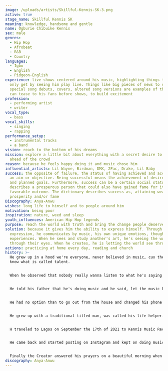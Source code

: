 ```yaml
---
image: /uploads/artists/Skillful-Kennis-SK-3.png
active: true
stage_name: Skillful Kennis SK
meaning: knowledge, handsome and gentle
name: Ogburie Chibuike Kennis
sex: male
genres:
  - Hip Hop
  - Afrobeat
  - R&B
  - Country
languages:
  - Igbo
  - English
  - Pidgeon-English
experience: live shows centered around his music, highlighting things they can
  only get by seeing him play live. Things like big pieces of news to share,
  special song debuts, covers, altered song versions are examples of things he
  can tease to his fans before shows, to build excitement
profession:
  - performing artist
  - writer
vocal_type:
  - bass
vocal_skills:
  - singing
  - rapping
performance_setup:
  - instrumental tracks
  - a band
vision: reach to the bottom of his dreams
mission: explore a little bit about everything with a secret desire to be
  ahead of the crowd
reason: because he feels happy doing it and music chose him
influential_artists: Lil Wayne, Birdman, DMX, 2Pac, Drake, Lil Baby
success: the opposite of failure, the status of having achieved and accomplished
  an aim or objective. Being successful means the achievement of desired visions
  and planned goals. Furthermore, success can be a certain social status that
  describes a prosperous person that could also have gained fame for its
  favorable outcome. The dictionary describes success as, attaining wealth,
  prosperity and/or fame
Discography: Anya-Anwu
wishes: long life to himself and to people around him
motivation: being poor
inspiration: nature, weed and sleep
youth_influences: American Hip Hop legends
purpose: reach the world with truth and bring the change people deserve
solution: because it gives him the ability to express himself. Through that
  expression, he communicates by music, his own unique emotions, thoughts and
  experiences. When he sees and study another's art, he's seeing the world
  through their eyes. When he creates, he is letting the world see through him
actions: practicing at home every day, reading and church
history: >-
  He grew up in a hood we're everyone, never believed in music, cux they don't
  know what is called talent.


  When he observed that nobody really wanna listen to what he's saying in his hood, he had to start chasing his dreams secretly. A lot of people always discouraged him to make music, that he was fooling myself, that's makes all to stop talking to him cause they thought that ain't hustling that he's doing music every day at home, but no money.


  He told his father that he's doing music and he said, let the music kill me, that he don't know what his son was doing for over 4 years. He came out from high school, was called a fool and told to be useless, ain't doing nothing, that all the effort made was in vain and that he was disowned as a son, let the music kill you.


  He had no option than to go out from the house and changed his phone number, we're no one can contact him. Got confused in life, not knowing how to start. After all thanking the creator, cause he made a way for him to start rapping. Now his dream finally is coming through.


  He grew up with a traditional titled man, was called his life helper. The Creator valued talent, always encouraged him to work hard, always proved his needs, ever since he started knowing about life and his days of living based on thinking, that's why his motto says, that he thinks all the time.


  H traveled to Lagos on September the 17th of 2021 to Kennis Music Record Label to meet with Mr Kehinde Keeny Ogungbe after having a risky conversation with him, he was told that Kennis Music Record Label ain't record label anymore. That if he didn't get out from here he was going to be arrested. He went home, the next day he traveled back to Imo State to make another plan on how to pursue his dreams and make it come through.


  He came back and started posting on Instagram and kept on doing music every day. Hoping that one day he would see himself into his dreams. Kept on praying to the Creator for him to make a way to gonna start rapping.


  Finally the Creator answered his prayers on a beautiful morning when a guy on the street saw him practicing his music by himself. He came to him and said that he was gonna help him. At first thought it was a joke, but went to meet his brother and that's when my dreams started turning into reality.
discography: Anya-Anwu
---
```

